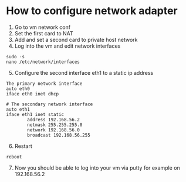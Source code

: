 
# How to configure network adapter

1. Go to vm network conf
2. Set the first card to NAT
3. Add and set a second card to private host network
4. Log into the vm and edit network interfaces

````
sudo -s
nano /etc/network/interfaces
````

5. Configure the second interface eth1 to a static ip address

```
The primary network interface
auto eth0
iface eth0 inet dhcp

# The secondary network interface
auto eth1
iface eth1 inet static
        address 192.168.56.2
        netmask 255.255.255.0
        network 192.168.56.0
        broadcast 192.168.56.255
```

6. Restart

````
reboot
````

7. Now you should be able to log into your vm via putty for example on 192.168.56.2
